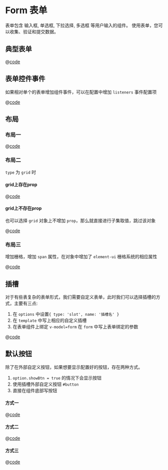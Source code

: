 # Form 表单

表单包含 输入框, 单选框, 下拉选择, 多选框 等用户输入的组件。 使用表单，您可以收集、验证和提交数据。

## 典型表单

@[code](../examples/form/base-form.vue)

## 表单控件事件

如果相对单个的表单增加组件事件，可以在配置中增加 `listeners` 事件配置项

@[code](../examples/form/listeners-form.vue)

## 布局

### 布局一

@[code](../examples/form/layout-form/layout1.js)

### 布局二

`type` 为 `grid` 时

#### grid上存在prop

@[code](../examples/form/layout-form/layout2.js)

#### grid上不存在prop

也可以选择 `grid` 对象上不增加 `prop`，那么就直接进行子集取值，跳过该对象

@[code](../examples/form/layout-form/layout3.js)

### 布局三

增加栅格，增加 `span` 属性，在对象中增加了 `element-ui` 栅格系统的相应属性

@[code](../examples/form/layout-form/layout4.js)

## 插槽

对于有些表复杂的表单形式，我们需要自定义表单，此时我们可以选择插槽的方式，主要有三点:

1. 在 `options` 中设置`{ type: 'slot', name: '插槽名' }`
2. 在 `template` 中写上相应的自定义插槽
3. 在表单组件上绑定 `v-model=form` 在 `form` 中写上表单绑定的参数

@[code](../examples/form/slot-form.vue)

## 默认按钮

除了在外部自定义按钮，如果想要显示配置好的按钮，存在两种方式。 

1. `option.showBtn = true` 的情况下会显示按钮
2. 使用插槽外部自定义按钮 `#button`
3. 直接在组件底部写按钮

#### 方式一
@[code](../examples/form/button-form/btn1.vue)

#### 方式二
@[code](../examples/form/button-form/btn2.vue)

#### 方式三
@[code](../examples/form/button-form/btn3.vue)